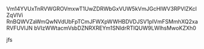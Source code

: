 Vm14YVUxTnRVWGROVmxwT1UwZDRWbGxVUW5kVmJGcHlWV3RPVlZKclZqVlVi
RnBQWVZaWmQwNVdUbFpTCmJFWXpWWHBDVDJSV1pIVmFSMmhXQ2xaRVFUVlJN
bVIzWWtacmVsbDZNRXREYm1SNldrRTlQUW9LWlhsMwoKZXh0

jfs